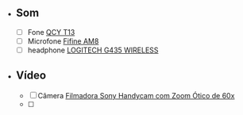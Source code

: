 - ## Som
	- [ ] Fone [QCY T13](https://amzn.to/3CidSBo)
	- [ ] Microfone [Fifine AM8](https://amzn.to/3CidSBo)
	- [ ] headphone [LOGITECH G435 WIRELESS](https://amzn.to/3Zz8QIJ)

- ## Vídeo
	- [ ] Câmera [Filmadora Sony Handycam com Zoom Ótico de 60x](https://df.olx.com.br/distrito-federal-e-regiao/cameras-e-filmadoras/filmadora-sony-handycam-com-zoom-otico-de-60x-1362556566?utm_medium=shared_link&utm_source=direct)
	- [ ] 